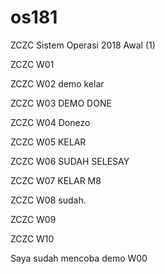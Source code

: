 # os181
ZCZC Sistem Operasi 2018 Awal (1)

ZCZC W01

ZCZC W02 demo kelar

ZCZC W03 DEMO DONE

ZCZC W04 Donezo

ZCZC W05 KELAR

ZCZC W06 SUDAH SELESAY

ZCZC W07 KELAR M8

ZCZC W08 sudah.

ZCZC W09

ZCZC W10

Saya sudah mencoba demo W00
